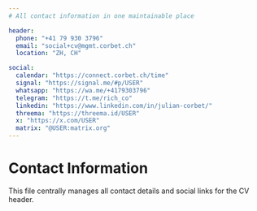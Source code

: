 ```yaml
---
# All contact information in one maintainable place

header:
  phone: "+41 79 930 3796"
  email: "social+cv@mgmt.corbet.ch"
  location: "ZH, CH"

social:
  calendar: "https://connect.corbet.ch/time"
  signal: "https://signal.me/#p/USER"
  whatsapp: "https://wa.me/+4179303796"
  telegram: "https://t.me/rich_co"
  linkedin: "https://www.linkedin.com/in/julian-corbet/"
  threema: "https://threema.id/USER"
  x: "https://x.com/USER"
  matrix: "@USER:matrix.org"
---
```


# Contact Information

This file centrally manages all contact details and social links for the CV header.